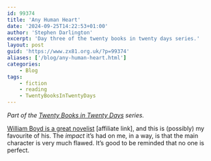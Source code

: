 ```yaml
---
id: 99374
title: 'Any Human Heart'
date: '2024-09-25T14:22:53+01:00'
author: 'Stephen Darlington'
excerpt: 'Day three of the twenty books in twenty days series.'
layout: post
guid: 'https://www.zx81.org.uk/?p=99374'
aliases: ['/blog/any-human-heart.html']
categories:
    - Blog
tags:
    - fiction
    - reading
    - TwentyBooksInTwentyDays
---
```


*Part of the [Twenty Books in Twenty Days](/blog/twenty-books.html) series.*

[William Boyd is a great novelist](https://amzn.to/3XC1a7x) \[affiliate link\], and this is (possibly) my favourite of his. The *impact* it’s had on me, in a way, is that the main character is very much flawed. It’s good to be reminded that no one is perfect.